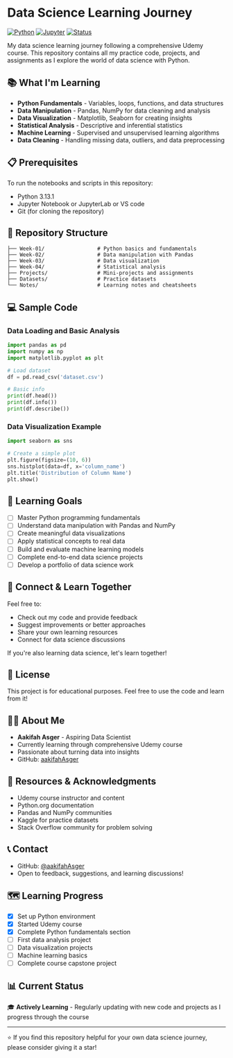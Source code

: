 # Data Science Learning Journey

[![Python](https://img.shields.io/badge/Python-3.8+-blue.svg)](https://www.python.org/)
[![Jupyter](https://img.shields.io/badge/Jupyter-Notebook-orange.svg)](https://jupyter.org/)
[![Status](https://img.shields.io/badge/Status-Learning-green.svg)](https://github.com/aakifahAsger)

My data science learning journey following a comprehensive Udemy course. This repository contains all my practice code, projects, and assignments as I explore the world of data science with Python.

## 📚 What I'm Learning

- **Python Fundamentals** - Variables, loops, functions, and data structures
- **Data Manipulation** - Pandas, NumPy for data cleaning and analysis
- **Data Visualization** - Matplotlib, Seaborn for creating insights
- **Statistical Analysis** - Descriptive and inferential statistics
- **Machine Learning** - Supervised and unsupervised learning algorithms
- **Data Cleaning** - Handling missing data, outliers, and data preprocessing

## 📋 Prerequisites

To run the notebooks and scripts in this repository:

- Python 3.13.1
- Jupyter Notebook or JupyterLab or VS code
- Git (for cloning the repository)


## 📁 Repository Structure

```
├── Week-01/                 # Python basics and fundamentals
├── Week-02/                 # Data manipulation with Pandas
├── Week-03/                 # Data visualization
├── Week-04/                 # Statistical analysis
├── Projects/                # Mini-projects and assignments
├── Datasets/                # Practice datasets
└── Notes/                   # Learning notes and cheatsheets
```

## 💻 Sample Code

### Data Loading and Basic Analysis
```python
import pandas as pd
import numpy as np
import matplotlib.pyplot as plt

# Load dataset
df = pd.read_csv('dataset.csv')

# Basic info
print(df.head())
print(df.info())
print(df.describe())
```

### Data Visualization Example
```python
import seaborn as sns

# Create a simple plot
plt.figure(figsize=(10, 6))
sns.histplot(data=df, x='column_name')
plt.title('Distribution of Column Name')
plt.show()
```

## 🎯 Learning Goals

- [ ] Master Python programming fundamentals
- [ ] Understand data manipulation with Pandas and NumPy
- [ ] Create meaningful data visualizations
- [ ] Apply statistical concepts to real data
- [ ] Build and evaluate machine learning models
- [ ] Complete end-to-end data science projects
- [ ] Develop a portfolio of data science work

## 🤝 Connect & Learn Together

Feel free to:
- Check out my code and provide feedback
- Suggest improvements or better approaches
- Share your own learning resources
- Connect for data science discussions

If you're also learning data science, let's learn together!

## 📝 License

This project is for educational purposes. Feel free to use the code and learn from it!

## 👨‍💻 About Me

- **Aakifah Asger** - Aspiring Data Scientist
- Currently learning through comprehensive Udemy course
- Passionate about turning data into insights
- GitHub: [aakifahAsger](https://github.com/aakifahAsger)

## 🙏 Resources & Acknowledgments

- Udemy course instructor and content
- Python.org documentation
- Pandas and NumPy communities
- Kaggle for practice datasets
- Stack Overflow community for problem solving

## 📞 Contact

- GitHub: [@aakifahAsger](https://github.com/aakifahAsger)
- Open to feedback, suggestions, and learning discussions!

## 🗺️ Learning Progress

- [x] Set up Python environment
- [x] Started Udemy course
- [x] Complete Python fundamentals section
- [ ] First data analysis project
- [ ] Data visualization projects
- [ ] Machine learning basics
- [ ] Complete course capstone project

## 📊 Current Status

🎓 **Actively Learning** - Regularly updating with new code and projects as I progress through the course

---

⭐ If you find this repository helpful for your own data science journey, please consider giving it a star!
